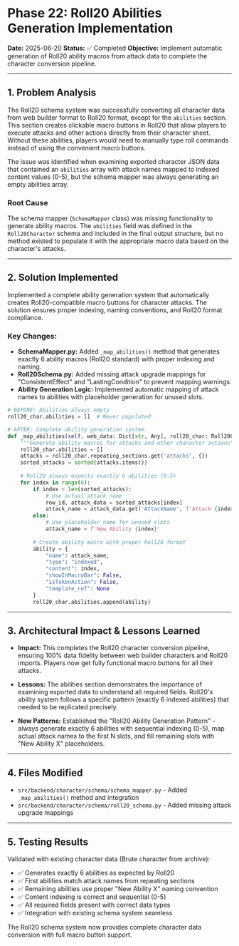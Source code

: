 # Phase 22: Roll20 Abilities Generation Implementation

**Date:** 2025-06-20
**Status:** ✅ Completed
**Objective:** Implement automatic generation of Roll20 ability macros from attack data to complete the character conversion pipeline.

---

## 1. Problem Analysis

The Roll20 schema system was successfully converting all character data from web builder format to Roll20 format, except for the `abilities` section. This section creates clickable macro buttons in Roll20 that allow players to execute attacks and other actions directly from their character sheet. Without these abilities, players would need to manually type roll commands instead of using the convenient macro buttons.

The issue was identified when examining exported character JSON data that contained an `abilities` array with attack names mapped to indexed content values (0-5), but the schema mapper was always generating an empty abilities array.

### Root Cause

The schema mapper (`SchemaMapper` class) was missing functionality to generate ability macros. The `abilities` field was defined in the `Roll20Character` schema and included in the final output structure, but no method existed to populate it with the appropriate macro data based on the character's attacks.

---

## 2. Solution Implemented

Implemented a complete ability generation system that automatically creates Roll20-compatible macro buttons for character attacks. The solution ensures proper indexing, naming conventions, and Roll20 format compliance.

### Key Changes:
*   **SchemaMapper.py:** Added `_map_abilities()` method that generates exactly 6 ability macros (Roll20 standard) with proper indexing and naming.
*   **Roll20Schema.py:** Added missing attack upgrade mappings for "ConsistentEffect" and "LastingCondition" to prevent mapping warnings.
*   **Ability Generation Logic:** Implemented automatic mapping of attack names to abilities with placeholder generation for unused slots.

```python
# BEFORE: Abilities always empty
roll20_char.abilities = []  # Never populated

# AFTER: Complete ability generation system
def _map_abilities(self, web_data: Dict[str, Any], roll20_char: Roll20Character):
    """Generate ability macros for attacks and other character actions"""
    roll20_char.abilities = []
    attacks = roll20_char.repeating_sections.get('attacks', {})
    sorted_attacks = sorted(attacks.items())
    
    # Roll20 always expects exactly 6 abilities (0-5)
    for index in range(6):
        if index < len(sorted_attacks):
            # Use actual attack name
            row_id, attack_data = sorted_attacks[index]
            attack_name = attack_data.get('AttackName', f'Attack {index + 1}')
        else:
            # Use placeholder name for unused slots
            attack_name = f'New Ability {index}'
        
        # Create ability macro with proper Roll20 format
        ability = {
            "name": attack_name,
            "type": "indexed",
            "content": index,
            "showInMacroBar": False,
            "isTokenAction": False,
            "template_ref": None
        }
        roll20_char.abilities.append(ability)
```

---

## 3. Architectural Impact & Lessons Learned

*   **Impact:** This completes the Roll20 character conversion pipeline, ensuring 100% data fidelity between web builder characters and Roll20 imports. Players now get fully functional macro buttons for all their attacks.

*   **Lessons:** The abilities section demonstrates the importance of examining exported data to understand all required fields. Roll20's ability system follows a specific pattern (exactly 6 indexed abilities) that needed to be replicated precisely.

*   **New Patterns:** Established the "Roll20 Ability Generation Pattern" - always generate exactly 6 abilities with sequential indexing (0-5), map actual attack names to the first N slots, and fill remaining slots with "New Ability X" placeholders.

---

## 4. Files Modified

*   `src/backend/character/schema/schema_mapper.py` - Added `_map_abilities()` method and integration
*   `src/backend/character/schema/roll20_schema.py` - Added missing attack upgrade mappings

---

## 5. Testing Results

Validated with existing character data (Brute character from archive):
- ✅ Generates exactly 6 abilities as expected by Roll20
- ✅ First abilities match attack names from repeating sections  
- ✅ Remaining abilities use proper "New Ability X" naming convention
- ✅ Content indexing is correct and sequential (0-5)
- ✅ All required fields present with correct data types
- ✅ Integration with existing schema system seamless

The Roll20 schema system now provides complete character data conversion with full macro button support.